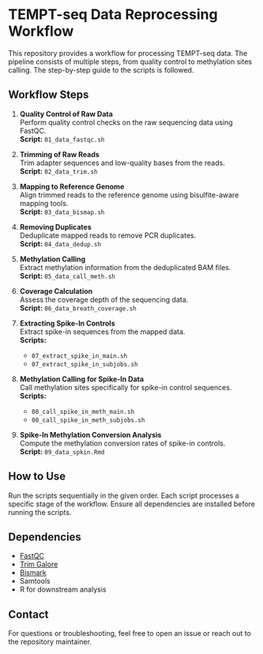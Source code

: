 # TEMPT-seq Data Reprocessing Workflow

This repository provides a  workflow for processing TEMPT-seq data. The pipeline consists of multiple steps, from quality control to methylation sites calling. The step-by-step guide to the scripts is followed.

## Workflow Steps

1. **Quality Control of Raw Data**  
   Perform quality control checks on the raw sequencing data using FastQC.  
   **Script:** `01_data_fastqc.sh`

2. **Trimming of Raw Reads**  
   Trim adapter sequences and low-quality bases from the reads.  
   **Script:** `02_data_trim.sh`

3. **Mapping to Reference Genome**  
   Align trimmed reads to the reference genome using bisulfite-aware mapping tools.  
   **Script:** `03_data_bismap.sh`

4. **Removing Duplicates**  
   Deduplicate mapped reads to remove PCR duplicates.  
   **Script:** `04_data_dedup.sh`

5. **Methylation Calling**  
   Extract methylation information from the deduplicated BAM files.  
   **Script:** `05_data_call_meth.sh`

6. **Coverage Calculation**  
   Assess the coverage depth of the sequencing data.  
   **Script:** `06_data_breath_coverage.sh`

7. **Extracting Spike-In Controls**  
   Extract spike-in sequences from the mapped data.  
   **Scripts:**  
   - `07_extract_spike_in_main.sh`  
   - `07_extract_spike_in_subjobs.sh`

8. **Methylation Calling for Spike-In Data**  
   Call methylation sites specifically for spike-in control sequences.  
   **Scripts:**  
   - `08_call_spike_in_meth_main.sh`  
   - `08_call_spike_in_meth_subjobs.sh`

9. **Spike-In Methylation Conversion Analysis**  
   Compute the methylation conversion rates of spike-in controls.  
   **Script:** `09_data_spkin.Rmd`

## How to Use

Run the scripts sequentially in the given order. Each script processes a specific stage of the workflow. Ensure all dependencies are installed before running the scripts.

## Dependencies

- [FastQC](https://www.bioinformatics.babraham.ac.uk/projects/fastqc/)
- [Trim Galore](https://www.bioinformatics.babraham.ac.uk/projects/trim_galore/)
- [Bismark](https://www.bioinformatics.babraham.ac.uk/projects/bismark/)
- Samtools
- R for downstream analysis

## Contact

For questions or troubleshooting, feel free to open an issue or reach out to the repository maintainer.



